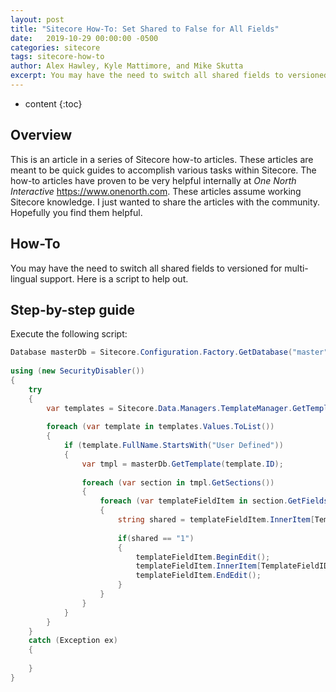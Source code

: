 ```yaml
---
layout: post
title: "Sitecore How-To: Set Shared to False for All Fields"
date:   2019-10-29 00:00:00 -0500
categories: sitecore
tags: sitecore-how-to
author: Alex Hawley, Kyle Mattimore, and Mike Skutta
excerpt: You may have the need to switch all shared fields to versioned for multi-lingual support.  Here is a script to help out.
---
```


* content
{:toc}

## Overview

This is an article in a series of Sitecore how-to articles. These articles are meant to be quick guides to accomplish various tasks within Sitecore. The how-to articles have proven to be very helpful internally at *One North Interactive* https://www.onenorth.com.  These articles assume working Sitecore knowledge. I just wanted to share the articles with the community. Hopefully you find them helpful.

## How-To

You may have the need to switch all shared fields to versioned for multi-lingual support.  Here is a script to help out.

## Step-by-step guide

Execute the following script:

```c#
Database masterDb = Sitecore.Configuration.Factory.GetDatabase("master");
 
using (new SecurityDisabler())
{
    try
    {
        var templates = Sitecore.Data.Managers.TemplateManager.GetTemplates(masterDb);
 
        foreach (var template in templates.Values.ToList())
        {
            if (template.FullName.StartsWith("User Defined"))
            {
                var tmpl = masterDb.GetTemplate(template.ID);
 
                foreach (var section in tmpl.GetSections())
                {
                    foreach (var templateFieldItem in section.GetFields())
                    {
                        string shared = templateFieldItem.InnerItem[TemplateFieldIDs.Shared];
 
                        if(shared == "1")
                        {
                            templateFieldItem.BeginEdit();
                            templateFieldItem.InnerItem[TemplateFieldIDs.Shared] = "0";
                            templateFieldItem.EndEdit();
                        }
                    }
                }
            }
        }
    }
    catch (Exception ex)
    {
         
    }
}
```
